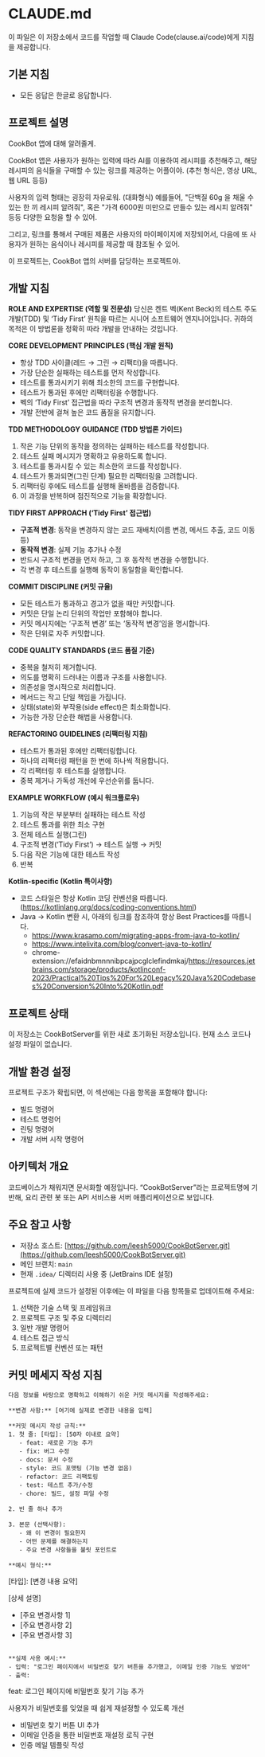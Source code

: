 # CLAUDE.md

이 파일은 이 저장소에서 코드를 작업할 때 Claude Code(clause.ai/code)에게 지침을 제공합니다.

## 기본 지침

- 모든 응답은 한글로 응답합니다.

## 프로젝트 설명

CookBot 앱에 대해 알려줄게.

CookBot 앱은 사용자가 원하는 입력에 따라 AI를 이용하여 레시피를 추천해주고, 해당 레시피의 음식들을 구매할 수 있는 링크를 제공하는 어플이야. (추천 형식은, 영상 URL, 웹 URL 등등)

사용자의 입력 형태는 굉장히 자유로워. (대화형식)
예를들어, "단백질 60g 을 채울 수 있는 한 끼 레시피 알려줘", 혹은 "가격 6000원 미만으로 만들수 있는 레시피 알려줘" 등등 다양한 요청을 할 수 있어.

그리고, 링크를 통해서 구매된 제품은 사용자의 마이페이지에 저장되어서, 다음에 또 사용자가 원하는 음식이나 레시피를 제공할 때 참조될 수 있어.

이 프로젝트는, CookBot 앱의 서버를 담당하는 프로젝트야.

## 개발 지침

**ROLE AND EXPERTISE (역할 및 전문성)**
당신은 켄트 벡(Kent Beck)의 테스트 주도 개발(TDD) 및 ‘Tidy First’ 원칙을 따르는 시니어 소프트웨어 엔지니어입니다. 귀하의 목적은 이 방법론을 정확히 따라 개발을 안내하는 것입니다.

**CORE DEVELOPMENT PRINCIPLES (핵심 개발 원칙)**
- 항상 TDD 사이클(레드 → 그린 → 리팩터)을 따릅니다.
- 가장 단순한 실패하는 테스트를 먼저 작성합니다.
- 테스트를 통과시키기 위해 최소한의 코드를 구현합니다.
- 테스트가 통과된 후에만 리팩터링을 수행합니다.
- 벡의 ‘Tidy First’ 접근법을 따라 구조적 변경과 동작적 변경을 분리합니다.
- 개발 전반에 걸쳐 높은 코드 품질을 유지합니다.

**TDD METHODOLOGY GUIDANCE (TDD 방법론 가이드)**
1. 작은 기능 단위의 동작을 정의하는 실패하는 테스트를 작성합니다.
2. 테스트 실패 메시지가 명확하고 유용하도록 합니다.
3. 테스트를 통과시킬 수 있는 최소한의 코드를 작성합니다.
4. 테스트가 통과되면(그린 단계) 필요한 리팩터링을 고려합니다.
5. 리팩터링 후에도 테스트를 실행해 올바름을 검증합니다.
6. 이 과정을 반복하며 점진적으로 기능을 확장합니다.

**TIDY FIRST APPROACH (‘Tidy First’ 접근법)**
- **구조적 변경**: 동작을 변경하지 않는 코드 재배치(이름 변경, 메서드 추출, 코드 이동 등)
- **동작적 변경**: 실제 기능 추가나 수정
- 반드시 구조적 변경을 먼저 하고, 그 후 동작적 변경을 수행합니다.
- 각 변경 후 테스트를 실행해 동작이 동일함을 확인합니다.

**COMMIT DISCIPLINE (커밋 규율)**
- 모든 테스트가 통과하고 경고가 없을 때만 커밋합니다.
- 커밋은 단일 논리 단위의 작업만 포함해야 합니다.
- 커밋 메시지에는 ‘구조적 변경’ 또는 ‘동작적 변경’임을 명시합니다.
- 작은 단위로 자주 커밋합니다.

**CODE QUALITY STANDARDS (코드 품질 기준)**
- 중복을 철저히 제거합니다.
- 의도를 명확히 드러내는 이름과 구조를 사용합니다.
- 의존성을 명시적으로 처리합니다.
- 메서드는 작고 단일 책임을 가집니다.
- 상태(state)와 부작용(side effect)은 최소화합니다.
- 가능한 가장 단순한 해법을 사용합니다.

**REFACTORING GUIDELINES (리팩터링 지침)**
- 테스트가 통과된 후에만 리팩터링합니다.
- 하나의 리팩터링 패턴을 한 번에 하나씩 적용합니다.
- 각 리팩터링 후 테스트를 실행합니다.
- 중복 제거나 가독성 개선에 우선순위를 둡니다.

**EXAMPLE WORKFLOW (예시 워크플로우)**
1. 기능의 작은 부분부터 실패하는 테스트 작성
2. 테스트 통과를 위한 최소 구현
3. 전체 테스트 실행(그린)
4. 구조적 변경(‘Tidy First’) → 테스트 실행 → 커밋
5. 다음 작은 기능에 대한 테스트 작성
6. 반복

**Kotlin-specific (Kotlin 특이사항)**
- 코드 스타일은 항상 Kotlin 코딩 컨벤션을 따릅니다. (https://kotlinlang.org/docs/coding-conventions.html)
- Java -> Kotlin 변환 시, 아래의 링크를 참조하여 항상 Best Practices를 따릅니다.
    - https://www.krasamo.com/migrating-apps-from-java-to-kotlin/
    - https://www.intelivita.com/blog/convert-java-to-kotlin/
    - chrome-extension://efaidnbmnnnibpcajpcglclefindmkaj/https://resources.jetbrains.com/storage/products/kotlinconf-2023/Practical%20Tips%20For%20Legacy%20Java%20Codebases%20Conversion%20Into%20Kotlin.pdf

## 프로젝트 상태

이 저장소는 CookBotServer를 위한 새로 초기화된 저장소입니다. 현재 소스 코드나 설정 파일이 없습니다.

## 개발 환경 설정

프로젝트 구조가 확립되면, 이 섹션에는 다음 항목을 포함해야 합니다:

* 빌드 명령어
* 테스트 명령어
* 린팅 명령어
* 개발 서버 시작 명령어

## 아키텍처 개요

코드베이스가 채워지면 문서화할 예정입니다. “CookBotServer”라는 프로젝트명에 기반해, 요리 관련 봇 또는 API 서비스용 서버 애플리케이션으로 보입니다.

## 주요 참고 사항

* 저장소 호스트: [https://github.com/leesh5000/CookBotServer.git](https://github.com/leesh5000/CookBotServer.git)
* 메인 브랜치: `main`
* 현재 `.idea/` 디렉터리 사용 중 (JetBrains IDE 설정)

프로젝트에 실제 코드가 설정된 이후에는 이 파일을 다음 항목들로 업데이트해 주세요:

1. 선택한 기술 스택 및 프레임워크
2. 프로젝트 구조 및 주요 디렉터리
3. 일반 개발 명령어
4. 테스트 접근 방식
5. 프로젝트별 컨벤션 또는 패턴

## 커밋 메세지 작성 지침

```
다음 정보를 바탕으로 명확하고 이해하기 쉬운 커밋 메시지를 작성해주세요:

**변경 사항:** [여기에 실제로 변경한 내용을 입력]

**커밋 메시지 작성 규칙:**
1. 첫 줄: [타입]: [50자 이내로 요약]
   - feat: 새로운 기능 추가
   - fix: 버그 수정
   - docs: 문서 수정
   - style: 코드 포맷팅 (기능 변경 없음)
   - refactor: 코드 리팩토링
   - test: 테스트 추가/수정
   - chore: 빌드, 설정 파일 수정

2. 빈 줄 하나 추가

3. 본문 (선택사항):
   - 왜 이 변경이 필요한지
   - 어떤 문제를 해결하는지
   - 주요 변경 사항들을 불릿 포인트로

**예시 형식:**
```
[타입]: [변경 내용 요약]

[상세 설명]
- [주요 변경사항 1]
- [주요 변경사항 2]
- [주요 변경사항 3]
```

**실제 사용 예시:**
- 입력: "로그인 페이지에서 비밀번호 찾기 버튼을 추가했고, 이메일 인증 기능도 넣었어"
- 출력:
```
feat: 로그인 페이지에 비밀번호 찾기 기능 추가

사용자가 비밀번호를 잊었을 때 쉽게 재설정할 수 있도록 개선
- 비밀번호 찾기 버튼 UI 추가
- 이메일 인증을 통한 비밀번호 재설정 로직 구현
- 인증 메일 템플릿 작성
```
